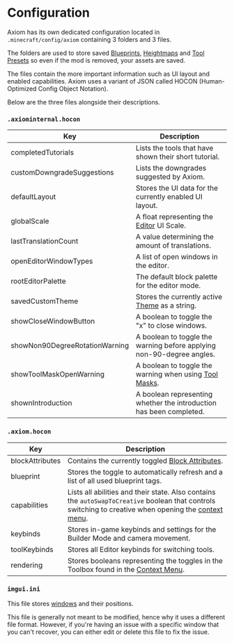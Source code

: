 # Configuration

Axiom has its own dedicated configuration located in `.minecraft/config/axiom` containing 3 folders and 3 files.

The folders are used to store saved [Blueprints](/editor/windows/blueprints.md), [Heightmaps](/editor/tools/heightmap/elevation.md) and [Tool Presets](/editor/toolpresets.md) so even if the mod is removed, your assets are saved.

The files contain the more important information such as UI layout and enabled capabilities. Axiom uses a variant of JSON called HOCON (Human-Optimized Config Object Notation).

Below are the three files alongside their descriptions.

### `.axiominternal.hocon`

| Key                            | Description                                                                            |
| ------------------------------ | -------------------------------------------------------------------------------------- |
| completedTutorials             | Lists the tools that have shown their short tutorial.                                  |
| customDowngradeSuggestions     | Lists the downgrades suggested by Axiom.                                               |
| defaultLayout                  | Stores the UI data for the currently enabled UI layout.                                |
| globalScale                    | A float representing the [Editor](editor/intro.md) UI Scale.                           |
| lastTranslationCount           | A value determining the amount of translations.                                        |
| openEditorWindowTypes          | A list of open windows in the editor.                                                  |
| rootEditorPalette              | The default block palette for the editor mode.                                         |
| savedCustomTheme               | Stores the currently active [Theme](/editor/windows/intro.md#Themes) as a string.      |
| showCloseWindowButton          | A boolean to toggle the "x" to close windows.                                          |
| showNon90DegreeRotationWarning | A boolean to toggle the warning before applying non-90-degree angles.                  |
| showToolMaskOpenWarning        | A boolean to toggle the warning when using [Tool Masks](/editor/windows/toolmasks.md). |
| shownIntroduction              | A boolean representing whether the introduction has been completed.                    |

### `.axiom.hocon`

| Key             | Description                                                                                                                                                                       |
| --------------- | --------------------------------------------------------------------------------------------------------------------------------------------------------------------------------- |
| blockAttributes | Contains the currently toggled [Block Attributes](/builder/blockattributes.md).                                                                                                                                  |
| blueprint       | Stores the toggle to automatically refresh and a list of all used blueprint tags.                                                                                                 |
| capabilities    | Lists all abilities and their state. Also contains the `autoSwapToCreative` boolean that controls switching to creative when opening the [context menu](/builder/contextmenu.md). |
| keybinds        | Stores in-game keybinds and settings for the Builder Mode and camera movement.                                                                                                    |
| toolKeybinds    | Stores all Editor keybinds for switching tools.                                                                                                                                   |
| rendering       | Stores booleans representing the toggles in the Toolbox found in the [Context Menu](/builder/contextmenu.md).                                                                     |


### `imgui.ini`

This file stores [windows](/editor/windows/intro.md) and their positions.

This file is generally not meant to be modified, hence why it uses a different file format. However, if you're having an issue with a specific window that you can't recover, you can either edit or delete this file to fix the issue.